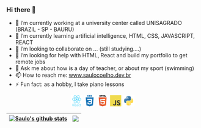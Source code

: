 ### Hi there 👋

- 🔭 I’m currently working at a university center called UNISAGRADO (BRAZIL - SP - BAURU)
- 🌱 I’m currently learning artificial intelligence, HTML, CSS, JAVASCRIPT, REACT
- 👯 I’m looking to collaborate on ... (still studying....)
- 🤔 I’m looking for help with HTML, React and build my portfolio to get remote jobs
- 💬 Ask me about how is a day of teacher, or about my sport (swimming)
- 📫 How to reach me: www.saulocoelho.dev.br
- ⚡ Fun fact: as a hobby, I take piano lessons

<p align="center">
<img src="https://raw.githubusercontent.com/devicons/devicon/master/icons/react/react-original-wordmark.svg" alt="react" height="30"/>
<img src="https://raw.githubusercontent.com/devicons/devicon/master/icons/css3/css3-plain-wordmark.svg" alt="css3" height="30"/>
<img src="https://raw.githubusercontent.com/devicons/devicon/master/icons/html5/html5-original-wordmark.svg" alt="html5" height="30"/>
<img src="https://raw.githubusercontent.com/devicons/devicon/master/icons/javascript/javascript-original.svg" alt="javascript" width="30"/>
<img src="https://raw.githubusercontent.com/devicons/devicon/master/icons/python/python-original.svg" alt="python" height="30"/>
</p>

| <a href="https://github.com/sau1o/github-readme-stats"><img align="center" src="https://github-readme-stats.vercel.app/api?username=sau1o&show_icons=true&include_all_commits=true&theme=buefy&hide_border=true" alt="Saulo's github stats" /></a> | <a href="https://github.com/anuraghazra/github-readme-stats"><img align="center" src="https://github-readme-stats.vercel.app/api/top-langs/?username=sau1o&layout=compact&theme=buefy&hide_border=true" /></a> |
| ------------- | ------------- |

